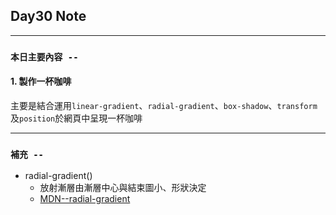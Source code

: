 ## **Day30 Note**

---

### `本日主要內容 --`

#### 1. 製作一杯咖啡

主要是結合運用`linear-gradient`、`radial-gradient`、`box-shadow`、`transform`及`position`於網頁中呈現一杯咖啡

---

### **`補充 --`**

- radial-gradient()
  - 放射漸層由漸層中心與結束圖小、形狀決定
  - [MDN--radial-gradient](https://developer.mozilla.org/en-US/docs/Web/CSS/radial-gradient)

